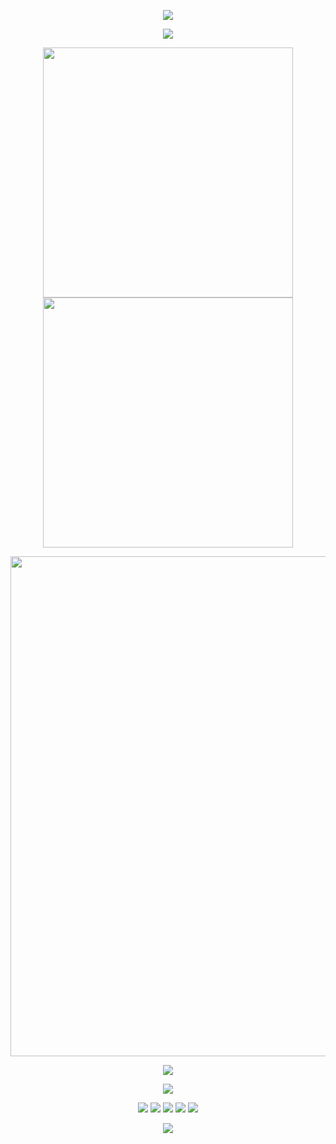
<!-- 欢迎横幅 -->
<p align="center">
  <img src="https://capsule-render.vercel.app/api?type=waving&color=gradient&height=300&section=header&text=Hi%20there!%20I'm%20Zixuan%20Shen&fontSize=60&fontAlign=50&fontAlignY=40&desc=Researcher%20in%20Neuromorphic%20Computing%20%26%20AI%20Accelerator&descAlign=50&descSize=25&descAlignY=65&animation=twinkling" />
</p>

<!-- 打字动画 -->
<p align="center">
  <img src="https://readme-typing-svg.demolab.com?font=Fira+Code&size=24&pause=1000&center=true&vCenter=true&width=600&lines=类脑计算%EF%BC%8C存内计算%EF%BC%8C神经形态计算；AI加速器%EF%BC%8C硬件优化！" />
</p>

<!-- GitHub 状态图 + 连续贡献图 -->
<p align="center">
  <img align="center" width="400" src="https://github-readme-stats.vercel.app/api?username=FITZET&theme=transparent&show_icons=true&hide_border=true" />
  <img align="center" width="400" src="https://streak-stats.demolab.com?user=FITZET&theme=transparent&hide_border=true" />
</p>

<!-- 活跃图 -->
<p align="center">
  <img width="800" src="https://github-readme-activity-graph.vercel.app/graph?username=FITZET&theme=github-compact&hide_border=true&area=true">
</p>

<!-- 使用语言 -->
<p align="center">
  <img align="center" src="https://github-readme-stats.vercel.app/api/top-langs/?username=FITZET&theme=transparent&hide_border=true&layout=donut-vertical&langs_count=6" />
</p>

<!-- 技能图标 -->
<p align="center">
  <img src="https://skillicons.dev/icons?i=python,verilog,pytorch,bash&theme=light" />
</p>

<!-- 社交链接 -->
<p align="center">
  <a href="https://github.com/FITZET"><img src="https://img.shields.io/badge/GitHub-FITZET-black?logo=github" /></a>
  <a href="https://blog.csdn.net/weixin_43916812?type=blog"><img src="https://img.shields.io/badge/CSDN-Zixuan%20Shen-red?logo=csdn" /></a>
  <a href="https://github.com/FITZET"><img src="https://img.shields.io/badge/B站-Zixuan-blue?logo=bilibili" /></a>
  <img src="https://img.shields.io/badge/QQ-290756618-blue?logo=tencentqq" />
  <img src="https://komarev.com/ghpvc/?username=FITZET&label=Profile%20Views&color=blue" />
</p>

<!-- 尾部横幅 -->
<p align="center">
  <img src="https://capsule-render.vercel.app/api?type=waving&color=gradient&height=200&section=footer&text=Thanks%20for%20visiting!&fontSize=40&fontAlign=50&fontAlignY=40&desc=Keep%20pushing%20the%20boundaries%20of%20AI%20hardware!&descAlign=50&descSize=20&descAlignY=70&animation=twinkling" />
</p>
